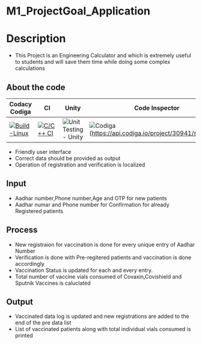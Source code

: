 # M1_ProjectGoal_Application

# Description
 * This Project is an Engineering Calculator and which is extremely useful to students and will save them time while doing some complex calculations 
 
## About the code
| Codacy Codiga | CI | Unity | Code Inspector |
| --- | --- | --- | --- |
[![Build-Linux](https://github.com/Manjunadh521/M1_ProjectGoal_App/actions/workflows/Build-linux.yml/badge.svg)](https://github.com/Manjunadh521/M1_ProjectGoal_App/actions/workflows/Build-linux.yml)|[![C/C++ CI](https://github.com/Manjunadh521/M1_ProjectGoal_App/actions/workflows/c-cpp.yml/badge.svg)](https://github.com/Manjunadh521/M1_ProjectGoal_App/actions/workflows/c-cpp.yml)|![Unit Testing - Unity](https://github.com/Manjunadh521/M1_ProjectGoal_App/actions/workflows/unity.yml/badge.svg)|![Codiga](https://api.codiga.io/project/30941/status/svg)(https://api.codiga.io/project/30941/score/svg)



* Friendly user interface
* Correct data should be provided as output
* Operation of registration and verification is localized

## Input
* Aadhar number,Phone number,Age and OTP for new patients
* Aadhar numar and Phone number for Confirmation for already Registered patients

## Process
* New registraion for vaccination is done for every unique entry of Aadhar Number
* Verification is done with Pre-regitered patients and vaccination is done accordingly
* Vaccination Status is updated for each and every entry.
* Total number of vaccine vials consumed of Covaxin,Covishield and Sputnik Vaccines is caluclated


## Output
* Vaccinated data log is updated and new registrations are added to the end of the pre data list
* List of vaccinated patients along with total individual vials consumed is printed

